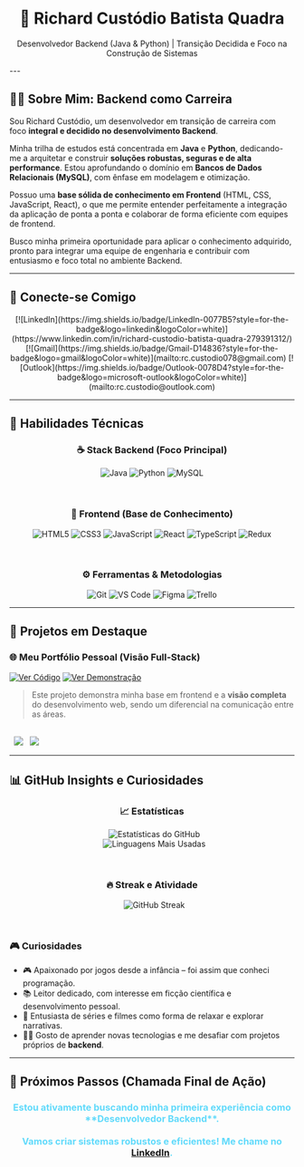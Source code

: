 <h1 align="center">🚀 Richard Custódio Batista Quadra</h1>
<p align="center">Desenvolvedor Backend (Java & Python) | Transição Decidida e Foco na Construção de Sistemas</p>
---

## 👨‍💻 Sobre Mim: Backend como Carreira

Sou Richard Custódio, um desenvolvedor em transição de carreira com foco **integral e decidido no desenvolvimento Backend**.

Minha trilha de estudos está concentrada em **Java** e **Python**, dedicando-me a arquitetar e construir **soluções robustas, seguras e de alta performance**. Estou aprofundando o domínio em **Bancos de Dados Relacionais (MySQL)**, com ênfase em modelagem e otimização.

Possuo uma **base sólida de conhecimento em Frontend** (HTML, CSS, JavaScript, React), o que me permite entender perfeitamente a integração da aplicação de ponta a ponta e colaborar de forma eficiente com equipes de frontend.

Busco minha primeira oportunidade para aplicar o conhecimento adquirido, pronto para integrar uma equipe de engenharia e contribuir com entusiasmo e foco total no ambiente Backend.

---

## 🔗 Conecte-se Comigo

<div align="center">
  [![LinkedIn](https://img.shields.io/badge/LinkedIn-0077B5?style=for-the-badge&logo=linkedin&logoColor=white)](https://www.linkedin.com/in/richard-custodio-batista-quadra-279391312/)
  [![Gmail](https://img.shields.io/badge/Gmail-D14836?style=for-the-badge&logo=gmail&logoColor=white)](mailto:rc.custodio078@gmail.com)
  [![Outlook](https://img.shields.io/badge/Outlook-0078D4?style=for-the-badge&logo=microsoft-outlook&logoColor=white)](mailto:rc.custodio@outlook.com)
</div>

---

## 🧠 Habilidades Técnicas

<div align="center">

  ### ☕ Stack Backend (Foco Principal)
  ![Java](https://img.shields.io/badge/Java-Em%20Estudo-red?style=for-the-badge&logo=java&logoColor=white)
  ![Python](https://img.shields.io/badge/Python-Básico-blue?style=for-the-badge&logo=python&logoColor=white)
  ![MySQL](https://img.shields.io/badge/MySQL-Básico-blueviolet?style=for-the-badge&logo=mysql&logoColor=white)

  <br>

  ### 🎨 Frontend (Base de Conhecimento)
  ![HTML5](https://img.shields.io/badge/HTML5-Básico-orange?style=for-the-badge&logo=html5&logoColor=white)
  ![CSS3](https://img.shields.io/badge/CSS3-Básico-blue?style=for-the-badge&logo=css3&logoColor=white)
  ![JavaScript](https://img.shields.io/badge/JavaScript-Básico-yellow?style=for-the-badge&logo=javascript&logoColor=black)
  ![React](https://img.shields.io/badge/React-Básico-61DAFB?style=for-the-badge&logo=react&logoColor=black)
  ![TypeScript](https://img.shields.io/badge/TypeScript-Básico-blue?style=for-the-badge&logo=typescript&logoColor=white)
  ![Redux](https://img.shields.io/badge/Redux-Básico-764ABC?style=for-the-badge&logo=redux&logoColor=white)

  <br>

  ### ⚙️ Ferramentas & Metodologias
  ![Git](https://img.shields.io/badge/Git-Básico-F05032?style=for-the-badge&logo=git&logoColor=white)
  ![VS Code](https://img.shields.io/badge/VS%20Code-007ACC?style=for-the-badge&logo=visual-studio-code&logoColor=white)
  ![Figma](https://img.shields.io/badge/Figma-F24E1E?style=for-the-badge&logo=figma&logoColor=white)
  ![Trello](https://img.shields.io/badge/Trello-0052CC?style=for-the-badge&logo=trello&logoColor=white)

</div>

---

## 💼 Projetos em Destaque

### 🌐 Meu Portfólio Pessoal (Visão Full-Stack)
[![Ver Código](https://img.shields.io/badge/Ver%20Código-blue?style=for-the-badge&logo=github)](https://github.com/richardcustodio/Portfolio-)
[![Ver Demonstração](https://img.shields.io/badge/Ver%20Demonstração-green?style=for-the-badge&logo=web)](https://portfolio-neon-one-77.vercel.app/)

> Este projeto demonstra minha base em frontend e a **visão completa** do desenvolvimento web, sendo um diferencial na comunicação entre as áreas.
<br>

<div align="left">
  <img src="https://img.shields.io/badge/React-61DAFB?style=for-the-badge&logo=react&logoColor=black" />
  <img src="https://img.shields.io/badge/Vite-B73BFE?style=for-the-badge&logo=vite&logoColor=white" />
</div>

---

## 📊 GitHub Insights e Curiosidades

<div align="center">
  
  ### 📈 Estatísticas
  <img src="https://github-readme-stats.vercel.app/api?username=richardcustodio&show_icons=true&theme=dark&locale=pt-br&hide_border=true" alt="Estatísticas do GitHub" />
  <br>
  <img src="https://github-readme-stats.vercel.app/api/top-langs/?username=richardcustodio&layout=compact&theme=dark&hide_border=true" alt="Linguagens Mais Usadas" />

  <br>
  
  ### 🔥 Streak e Atividade
  <img src="https://streak-stats.demolab.com?user=richardcustodio&theme=dark&hide_border=true" alt="GitHub Streak" />
</div>

<br>

### 🎮 Curiosidades
- 🎮 Apaixonado por jogos desde a infância – foi assim que conheci programação.
- 📚 Leitor dedicado, com interesse em ficção científica e desenvolvimento pessoal.
- 🎥 Entusiasta de séries e filmes como forma de relaxar e explorar narrativas.
- 🧙‍♂️ Gosto de aprender novas tecnologias e me desafiar com projetos próprios de **backend**.

---

## 🎯 Próximos Passos (Chamada Final de Ação)

<div align="center">
  <h3 style="color: #61DAFB;">
    Estou ativamente buscando minha primeira experiência como **Desenvolvedor Backend**.
    <br><br>
    Vamos criar sistemas robustos e eficientes! Me chame no <a href="https://www.linkedin.com/in/richard-custodio-batista-quadra-279391312/">LinkedIn</a>.
  </h3>
</div>
